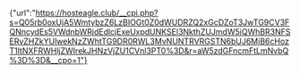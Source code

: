 {"url":"https://hosteagle.club/__cpi.php?s=Q05rb0oxUjA5WmtybzZ6LzBIOGt0Z0dWUDRZQ2xGcDZoT3JwTG9CV3FQNncydEs5VWdnbWRjdEdlcjExeUxpdUNKSEl3NkthZUJmdW5iQWhBR3NFSERvZHZkYUlwekNzZWhtTG9DR0RWL3MvNUNTRVRGSTN6bUJ6MjB6cHozT1ltNXFRWHljZWIrekJHNzVjZU1CVnl3PT0%3D&r=aW5zdGFncmFtLmNvbQ%3D%3D&__cpo=1"}
